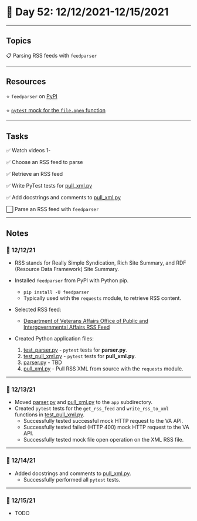 # :calendar: Day 52: 12/12/2021-12/15/2021

---

## Topics

:clipboard: Parsing RSS feeds with `feedparser`

---

## Resources

:star: `feedparser` on [PyPI](https://pypi.org/project/feedparser/)

:star: [`pytest` mock for the `file.open` function](https://medium.com/@AbhijeetKasurde/pytest-how-to-mock-the-built-in-open-d7c6e50e9984)

---

## Tasks

:white_check_mark: Watch videos 1-

:white_check_mark: Choose an RSS feed to parse

:white_check_mark: Retrieve an RSS feed

:white_check_mark: Write PyTest tests for [pull_xml.py](app/pull_xml.py)

:white_check_mark: Add docstrings and comments to [pull_xml.py](app/pull_xml.py)

:white_large_square: Parse an RSS feed with `feedparser`

---

## Notes

### :notebook: 12/12/21

- RSS stands for Really Simple Syndication, Rich Site Summary, and RDF (Resource Data Framework) Site Summary.

- Installed `feedparser` from PyPI with Python pip.
    - `pip install -U feedparser`
    - Typically used with the `requests` module, to retrieve RSS content.

- Selected RSS feed:
    - [Department of Veterans Affairs Office of Public and Intergovernmental Affairs RSS Feed](http://www.va.gov/rss/rss_PressRel.asp)

- Created Python application files:
    1. [test_parser.py](tests/test_parser.py) - `pytest` tests for **parser.py**.
    2. [test_pull_xml.py](tests/test_pull_xml.py) - `pytest` tests for **pull_xml.py**.
    3. [parser.py](app/parser.py) - TBD
    4. [pull_xml.py](app/pull_xml.py) - Pull RSS XML from source with the `requests` module.

---

### :notebook: 12/13/21

- Moved [parser.py](app/parser.py) and [pull_xml.py](app/pull_xml.py) to the `app` subdirectory.
- Created `pytest` tests for the `get_rss_feed` and `write_rss_to_xml` functions in [test_pull_xml.py](tests/test_pull_xml.py).
    - Successfully tested successful mock HTTP request to the VA API.
    - Successfully tested failed (HTTP 400) mock HTTP request to the VA API.
    - Successfully tested mock file open operation on the XML RSS file.

---

### :notebook: 12/14/21

- Added docstrings and comments to [pull_xml.py](app/pull_xml.py).
    - Successfully performed all `pytest` tests.

---

### :notebook: 12/15/21

- TODO
